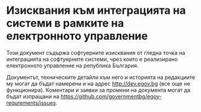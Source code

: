 # Изисквания към интеграцията на системи в рамките на електронното управление

Този документ съдържа софтуерните изисквания от гледна точка на интеграцията на
софтуерните системи, чрез които е реализирано електронното управление на
република България.

Документът, техническите детайли към него и историята на редакциите му могат да
бъдат намерени и на адрес <http://dev.egov.bg> (все още не
функционира). Коментари и заявки за промени на документа могат да бъдат
изпращани на <https://github.com/governmentbg/egov-requrements/issues>.
